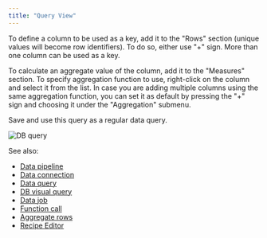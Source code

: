 ```yaml
---
title: "Query View"
---
```


To define a column to be used as a key, add it to the "Rows" section (unique values will become row identifiers). To do
so, either use "+" sign. More than one column can be used as a key.

To calculate an aggregate value of the column, add it to the "Measures" section. To specify aggregation function to use,
right-click on the column and select it from the list. In case you are adding multiple columns using the same
aggregation function, you can set it as default by pressing the "+" sign and choosing it under the "Aggregation"
submenu.

Save and use this query as a regular data query.

![DB query](../uploads/gifs/query-db-1.gif "DB query")

See also:

* [Data pipeline](data-pipeline.md)
* [Data connection](data-connection.md)
* [Data query](data-query.md)
* [DB visual query](db-visual-query.md)
* [Data job](data-job.md)
* [Function call](../datagrok/functions/function-call.md)
* [Aggregate rows](../transform/aggregate-rows.md)
* [Recipe Editor](../transform/recipe-editor.md)
